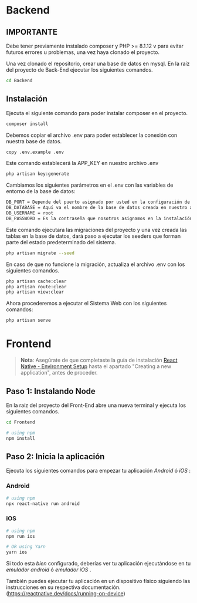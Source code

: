 
# Backend

## IMPORTANTE
Debe tener previamente instalado composer y PHP >= 8.1.12 v para evitar futuros errores u problemas, una vez haya clonado el proyecto.

Una vez clonado el repositorio, crear una base de datos en mysql.
En la raíz del proyecto de Back-End ejecutar los siguientes comandos.

```bash
cd Backend
```


## Instalación

Ejecuta el siguiente comando para poder instalar composer en el proyecto.
```bash
composer install
```
Debemos copiar el archivo .env para poder establecer la conexión con nuestra base de datos.
```bash
copy .env.example .env
```
Este comando establecerá la APP_KEY en nuestro archivo .env
```bash
php artisan key:generate
```
Cambiamos los siguientes parámetros en el .env con las variables de entorno de la base de datos:
```bash
DB_PORT = Depende del puerto asignado por usted en la configuración de su base de datos(default: 3306)
DB_DATABASE = Aquí va el nombre de la base de datos creada en nuestro administrador de base de datos preferido.
DB_USERNAME = root
DB_PASSWORD = Es la contraseña que nosotros asignamos en la instalación, en caso de utilizar Xampp, Laragon, etc... Este campo se debe dejar vacío.
```
Este comando ejecutara las migraciones del proyecto y una vez creada las tablas en la base de datos, dará paso a ejecutar los seeders que forman parte del estado predeterminado del sistema.
```bash
php artisan migrate --seed
```
En caso de que no funcione la migración, actualiza el archivo .env con los siguientes comandos.
```bash
php artisan cache:clear
php artisan route:clear
php artisan view:clear
```
Ahora procederemos a ejecutar el Sistema Web con los siguientes comandos:
```bash
php artisan serve
```



# Frontend

>**Nota**: Asegúrate de que completaste la guía de instalación [React Native - Environment Setup](https://reactnative.dev/docs/environment-setup) hasta el apartado "Creating a new application", antes de proceder.

## Paso 1: Instalando  Node

En la raíz del proyecto del Front-End abre una nueva terminal y ejecuta los siguientes comandos. 

```bash
cd Frontend
```

```bash
# using npm
npm install
```

## Paso 2: Inicia la aplicación 

Ejecuta los siguientes comandos para empezar tu aplicación _Android_ ó _iOS_ :

### Android

```bash
# using npm
npx react-native run android
```
### iOS

```bash
# using npm
npm run ios
```
```bash
# OR using Yarn
yarn ios
```

Si todo esta _bien_ configurado, deberías ver tu aplicación ejecutándose en tu  _emulador android_ ó _emulador iOS_ .

También puedes ejecutar tu aplicación en un dispositivo físico siguiendo las instrucciones en su respectiva documentación. (https://reactnative.dev/docs/running-on-device)
